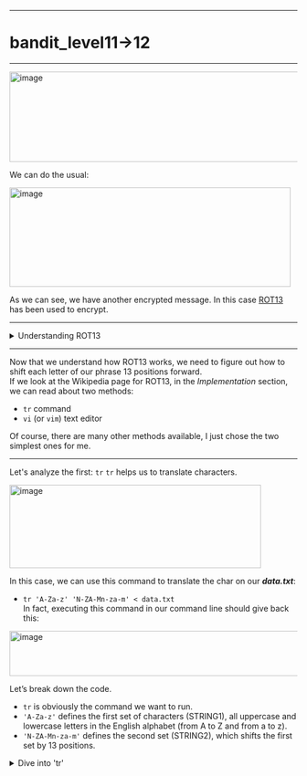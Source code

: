 ***
# bandit_level11->12
***  
<img width="994" height="158" alt="image" src="https://github.com/user-attachments/assets/725742e9-a41d-427f-9da5-0d4e976e26cd" />
  
We can do the usual:  
  
<img width="492" height="174" alt="image" src="https://github.com/user-attachments/assets/557b2020-594b-4c15-8fea-d6e7eb73acd6" />  
  
As we can see, we have another encrypted message. In this case [ROT13](https://en.wikipedia.org/wiki/ROT13) has been used to encrypt.  
  
***  
  
<details>
  <summary> Understanding ROT13 </summary>

> ROT13 is pretty easy to understand.  
> Basically, we need to shift each letter forward to the 13th position after it.  
> Following this table, we can understand how ROT13 works.
>   
> <img width="598" height="81" alt="image" src="https://github.com/user-attachments/assets/f2efcd85-04e9-4ab5-8e56-45b393b504d6" />  
>  
> Capital ***A*** became a capital ***N***.  
>     
> In fact, if we create a table with numbers, we can see it more clearly.  
> |1|2|3|4|5|6|7|8|9|10|11|12|13|14|15|16|17|18|19|20|21|22|23|24|25|26|  
> |-|-|-|-|-|-|-|-|-|-|-|-|-|-|-|-|-|-|-|-|-|-|-|-|-|-|  
> |A|B|C|D|E|F|G|H|I|J|K|L|M|N|O|P|Q|R|S|T|U|V|W|X|Y|Z|
>
> So, if we take the letter ***A*** and shift its position by 13 places, we land in the position 14 or letter ***N***.

</details>
  
***  
  
Now that we understand how ROT13 works, we need to figure out how to shift each letter of our phrase 13 positions forward.  
If we look at the Wikipedia page for ROT13, in the *Implementation* section, we can read about two methods:  
- `tr` command  
- `vi` (or `vim`) text editor  
  
Of course, there are many other methods available, I just chose the two simplest ones for me.  
  
***  
  
Let's analyze the first: `tr`
`tr` helps us to translate characters.  
  
<img width="440" height="146" alt="image" src="https://github.com/user-attachments/assets/675984da-e3bf-458e-bf46-790c2d06a8df" />  
  
In this case, we can use this command to translate the char on our ***data.txt***:
- `tr 'A-Za-z' 'N-ZA-Mn-za-m' < data.txt`  
In fact, executing this command in our command line should give back this:  
  
<img width="572" height="79" alt="image" src="https://github.com/user-attachments/assets/2ceeadfa-f50b-4854-9884-38574c4c4d3c" />  
  
Let’s break down the code.  
  
- `tr` is obviously the command we want to run.
- `'A-Za-z'` defines the first set of characters (STRING1), all uppercase and lowercase letters in the English alphabet (from A to Z and from a to z).
- `'N-ZA-Mn-za-m'` defines the second set (STRING2), which shifts the first set by 13 positions.

<details>
  <summary>Dive into 'tr'</summary>

> ***For this example i will take only the uppercase letters.***
> So imagine the command as `tr 'A-Z' 'N-ZA-M'`.  
> - The first set (`A-Z`) defines all uppercase letters.  
> - The second set (`N-ZA-M`) defines how to transform them using ROT13. We can't write `N-M` because `tr` only accepts intervals that go forward according to the ASCII table.
>   
> So we split it into two growing intervals: `N-Z` for the second half of the alphabet, followed by `A-M` for the first half.  
> In this way, every letter is correctly mapped 13 positions forward.  
</details>








































